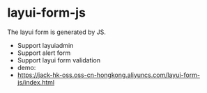 # layui-form-js
The layui form is generated by JS.
- Support layuiadmin
- Support alert form
- Support layui form validation
- demo:
- https://jack-hk-oss.oss-cn-hongkong.aliyuncs.com/layui-form-js/index.html
